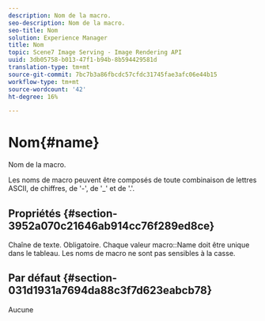 ```yaml
---
description: Nom de la macro.
seo-description: Nom de la macro.
seo-title: Nom
solution: Experience Manager
title: Nom
topic: Scene7 Image Serving - Image Rendering API
uuid: 3db05758-b013-47f1-b94b-8b594429581d
translation-type: tm+mt
source-git-commit: 7bc7b3a86fbcdc57cfdc31745fae3afc06e44b15
workflow-type: tm+mt
source-wordcount: '42'
ht-degree: 16%

---
```



# Nom{#name}

Nom de la macro.

Les noms de macro peuvent être composés de toute combinaison de lettres ASCII, de chiffres, de &#39;-&#39;, de &#39;_&#39; et de &#39;.&#39;.

## Propriétés {#section-3952a070c21646ab914cc76f289ed8ce}

Chaîne de texte. Obligatoire. Chaque valeur macro::Name doit être unique dans le tableau. Les noms de macro ne sont pas sensibles à la casse.

## Par défaut {#section-031d1931a7694da88c3f7d623eabcb78}

Aucune
